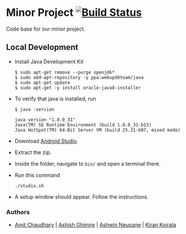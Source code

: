 # Minor Project [![Build Status](https://travis-ci.org/amitness/minor-project.svg?branch=master)](https://travis-ci.org/amitness/minor-project)

Code base for our minor project.

## Local Development
- Install Java Development Kit
  ```
  $ sudo apt-get remove --purge openjdk*
  $ sudo add-apt-repository -y ppa:webupd8team/java
  $ sudo apt-get update
  $ sudo apt-get -y install oracle-java8-installer
  ```
- To verify that java is installed, run
  ```
  $ java -version
  
  java version "1.8.0_31"
  Java(TM) SE Runtime Environment (build 1.8.0_31-b13)
  Java HotSpot(TM) 64-Bit Server VM (build 25.31-b07, mixed mode)
  ```

- Download [Android Studio](https://developer.android.com/studio/index.html).

- Extract the zip.

- Inside the folder, navigate to `bin/` and open a terminal there.
- Run this command
  ```
  ./studio.sh
  ```
- A setup window should appear. Follow the instructions.

### Authors
- [Amit Chaudhary](https://github.com/studenton) | [Ashish Ghimire](https://github.com/deashish) | [Ashwin Neupane](https://github.com/ashwin101) | [Kiran Koirala](https://github.com/koiralakiran1)
